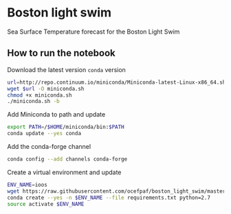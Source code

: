 # Boston light swim

Sea Surface Temperature forecast for the Boston Light Swim


## How to run the notebook

Download the latest version `conda` version

```bash
url=http://repo.continuum.io/miniconda/Miniconda-latest-Linux-x86_64.sh
wget $url -O miniconda.sh
chmod +x miniconda.sh
./miniconda.sh -b
```

Add Miniconda to path and update

```bash
export PATH=/$HOME/miniconda/bin:$PATH
conda update --yes conda
```

Add the conda-forge channel
```bash
conda config --add channels conda-forge
```

Create a virtual environment and update

```bash
ENV_NAME=ioos
wget https://raw.githubusercontent.com/ocefpaf/boston_light_swim/master/requirements.txt
conda create --yes -n $ENV_NAME --file requirements.txt python=2.7
source activate $ENV_NAME
```
